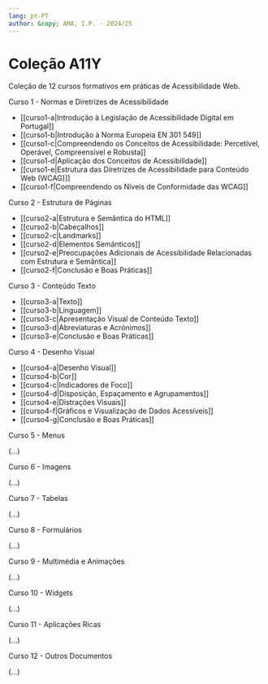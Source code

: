 ```yaml
---
lang: pt-PT
author: &copy; AMA, I.P. - 2024/25
---
```


# Coleção A11Y

Coleção de 12 cursos formativos em práticas de Acessibilidade Web.

Curso 1 - Normas e Diretrizes de Acessibilidade

- [[curso1-a|Introdução à Legislação de Acessibilidade Digital em Portugal]]
- [[curso1-b|Introdução à Norma Europeia EN 301 549]]
- [[curso1-c|Compreendendo os Conceitos de Acessibilidade: Percetível, Operável, Compreensível e Robusta]]
- [[curso1-d|Aplicação dos Conceitos de Acessibilidade]]
- [[curso1-e|Estrutura das Diretrizes de Acessibilidade para Conteúdo Web (WCAG)]]
- [[curso1-f|Compreendendo os Níveis de Conformidade das WCAG]]


Curso 2 - Estrutura de Páginas

- [[curso2-a|Estrutura e Semântica do HTML]]
- [[curso2-b|Cabeçalhos]]
- [[curso2-c|Landmarks]]
- [[curso2-d|Elementos Semânticos]]
- [[curso2-e|Preocupações Adicionais de Acessibilidade Relacionadas com Estrutura e Semântica]]
- [[curso2-f|Conclusão e Boas Práticas]]

Curso 3 - Conteúdo Texto

- [[curso3-a|Texto]]
- [[curso3-b|Linguagem]]
- [[curso3-c|Apresentação Visual de Conteúdo Texto]]
- [[curso3-d|Abreviaturas e Acrónimos]]
- [[curso3-e|Conclusão e Boas Práticas]]

Curso 4 - Desenho Visual

- [[curso4-a|Desenho Visual]]
- [[curso4-b|Cor]]
- [[curso4-c|Indicadores de Foco]]
- [[curso4-d|Disposição, Espaçamento e Agrupamentos]]
- [[curso4-e|Distrações Visuais]]
- [[curso4-f|Gráficos e Visualização de Dados Acessíveis]]
- [[curso4-g|Conclusão e Boas Práticas]]

Curso 5 - Menus

(...)

Curso 6 - Imagens

(...)

Curso 7 - Tabelas

(...)

Curso 8 - Formulários

(...)

Curso 9 - Multimédia e Animações

(...)

Curso 10 - Widgets

(...)

Curso 11 - Aplicações Ricas

(...)

Curso 12 - Outros Documentos

(...)